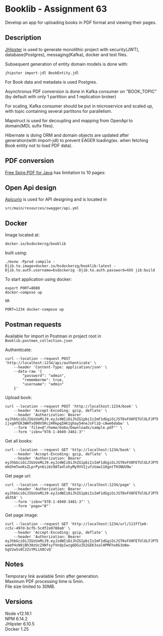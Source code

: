# Booklib - Assignment 63

Develop an app for uploading books in PDF format and viewing their pages.

## Description

[JHipster] is used to generate monolithic project with security(JWT), database(Postgres), messaging(Kafka), docker and test files.

Subsequent generation of entity domain models is done with:

    jhipster import-jdl BookEntity.jdl

For Book data and metadata is used Postgres.

Asynchronus PDF conversion is done in Kafka consumer on "BOOK_TOPIC"(by default with only 1 partition and 1 replication broker)

For scaling, Kafka consumer should be put in microservice and scaled up, with topic containing several partitons for parallelism.

Mapstruct is used for decoupling and mapping from OpenApi to domain(MDL sufix files).

Hibernate is doing ORM and domain objects are updated after generation(with import-jdl) to prevent EAGER loading(ex. when fetching Book entity not to load PDF data).

## PDF conversion

[Free Spire.PDF for Java] has limitation to 10 pages:

## Open Api design

[Apicurio] is used for API designing and is located in

    src/main/resources/swagger/api.yml

## Docker

Image located at:

    docker.io/bsdockerzg/booklib

built using:

    ./mvnw -Pprod compile -Djib.to.image=docker.io/bsdockerzg/booklib:latest -Djib.to.auth.username=bsdockerzg -Djib.to.auth.password=XXX jib:build

To start application using docker:

    export PORT=8080
    docker-compose up

    OR

    PORT=1234 docker-compose up

## Postman requests

Available for import in Postman in project root in `Booklib.postman_collection.json`

Authenticate:

    curl --location --request POST 'http://localhost:1234/api/authenticate' \
        --header 'Content-Type: application/json' \
        --data-raw '{
            "password": "admin",
            "rememberme": true,
            "username": "admin"
        }'

Upload book:

    curl --location --request POST 'http://localhost:1234/book' \
        --header 'Accept-Encoding: gzip, deflate' \
        --header 'Authorization: Bearer eyJhbGciOiJIUzUxMiJ9.eyJzdWIiOiJhZG1pbiIsImF1dGgiOiJST0xFX0FETUlOLFJPTEVfVVNFUiIsImV4cCI6MTYxMjgzMjY4MX0.51P3rCpHg4Y46g4t6yZYG2qpU7moohv-ijxgHfEK3WHTxd90V5Rc24RkpqIHk1ghay54neJsFliQ-cAwe6dabw' \
        --form 'file=@"/home/bobo/Downloads/sample.pdf"' \
        --form 'isbn="978-1-4949-3461-3"'

Get all books:

    curl --location --request GET 'http://localhost:1234/book' \
        --header 'Accept-Encoding: gzip, deflate' \
        --header 'Authorization: Bearer eyJhbGciOiJIUzUxMiJ9.eyJzdWIiOiJhZG1pbiIsImF1dGgiOiJST0xFX0FETUlOLFJPTEVfVVNFUiIsImV4cCI6MTYxMjgzOTYwNn0.dpf3Y8LWyyqzHKNJCkHOXQgoQ5d-mkGhmTwoKsZLprPyn6ii6z9ATadlohyMy9VV2jufzUaw11OgotTH3NUU9w'

Get page url:

    curl --location --request GET 'http://localhost:1234/page' \
        --header 'Authorization: Bearer eyJhbGciOiJIUzUxMiJ9.eyJzdWIiOiJhZG1pbiIsImF1dGgiOiJST0xFX0FETUlOLFJPTEVfVVNFUiIsImV4cCI6MTYxMjgzOTc3Mn0.f8omegjk5TYsf0kpdNzFfwCThMDqI92woRHXASgnM987qEUtU10PKtAIPa8teOTLSrH9tpaYAt4QQbPx-ab35A' \
        --form 'isbn="978-1-4949-3461-3"' \
        --form 'page="0"'

Get page image:

    curl --location --request GET 'http://localhost:1234/url/113ff1e6-cc5c-497d-bcfb-5cdf2a9788a0' \
        --header 'Accept-Encoding: gzip, deflate' \
        --header 'Authorization: Bearer eyJhbGciOiJIUzUxMiJ9.eyJzdWIiOiJhZG1pbiIsImF1dGgiOiJST0xFX0FETUlOLFJPTEVfVVNFUiIsImV4cCI6MTYxMjgzOTc4Nn0.yK2Bln-waeP4sN9jBh30zUcZXNfsyfVndpIwzg6DGzZk2GEK3xalHPMFhx0G3oNa-GgV2wSs8C2ZsYMiiX8CvQ'

## Notes

Temporary link available 5min after generation.  
Maximum PDF processing time is 5min.  
File size limited to 30MB.

## Versions

Node v12.16.1  
NPM 6.14.2  
JHipster 6.10.5  
Docker 1.25

[jhipster]: https://www.jhipster.tech
[free spire.pdf for java]: https://www.e-iceblue.com/Introduce/free-pdf-for-java.html#.YCAJ6ei2lnI
[apicurio]: https://www.apicur.io/
